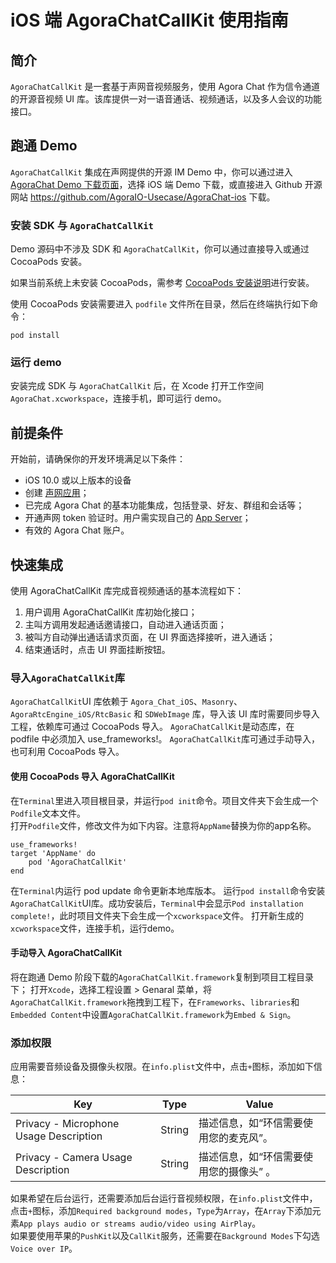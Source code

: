 # iOS 端 AgoraChatCallKit 使用指南

## 简介
`AgoraChatCallKit` 是一套基于声网音视频服务，使用 Agora Chat 作为信令通道的开源音视频 UI 库。该库提供一对一语音通话、视频通话，以及多人会议的功能接口。

## 跑通 Demo 

`AgoraChatCallKit` 集成在声网提供的开源 IM Demo 中，你可以通过进入 [AgoraChat Demo 下载页面](https://www.easemob.com/download/im|)，选择 iOS 端 Demo 下载，或直接进入 Github 开源网站 https://github.com/AgoraIO-Usecase/AgoraChat-ios 下载。  

### 安装 SDK 与 `AgoraChatCallKit`

Demo 源码中不涉及 SDK 和 `AgoraChatCallKit`，你可以通过直接导入或通过 CocoaPods 安装。

如果当前系统上未安装 CocoaPods，需参考 [CocoaPods 安装说明](https://guides.cocoapods.org/using/getting-started.html)进行安装。

使用 CocoaPods 安装需要进入 `podfile` 文件所在目录，然后在终端执行如下命令：

```
pod install
```

### 运行 demo

安装完成 SDK 与 `AgoraChatCallKit` 后，在 Xcode 打开工作空间 `AgoraChat.xcworkspace`，连接手机，即可运行 demo。

## 前提条件

开始前，请确保你的开发环境满足以下条件：

* iOS 10.0 或以上版本的设备  
* 创建 [声网应用](https://docs.agora.io/cn/Video/run_demo_video_call_ios?platform=iOS#1-创建-agora-项目)；      
* 已完成 Agora Chat 的基本功能集成，包括登录、好友、群组和会话等；  
* 开通声网 token 验证时。用户需实现自己的 [App Server](https://github.com/easemob/easemob-im-app)；  
* 有效的 Agora Chat 账户。  

## 快速集成

使用 AgoraChatCallKit 库完成音视频通话的基本流程如下：  
1. 用户调用 AgoraChatCallKit 库初始化接口；  
2. 主叫方调用发起通话邀请接口，自动进入通话页面；  
3. 被叫方自动弹出通话请求页面，在 UI 界面选择接听，进入通话；  
4. 结束通话时，点击 UI 界面挂断按钮。  

### 导入`AgoraChatCallKit`库
`AgoraChatCallKit`UI 库依赖于 `Agora_Chat_iOS`、`Masonry`、`AgoraRtcEngine_iOS/RtcBasic` 和 `SDWebImage` 库，导入该 UI 库时需要同步导入工程，依赖库可通过 CocoaPods 导入。
`AgoraChatCallKit`是动态库，在 podfile 中必须加入 use_frameworks!。
`AgoraChatCallKit`库可通过手动导入，也可利用 CocoaPods 导入。

#### 使用 CocoaPods 导入 AgoraChatCallKit
在`Terminal`里进入项目根目录，并运行`pod init`命令。项目文件夹下会生成一个`Podfile`文本文件。  
打开`Podfile`文件，修改文件为如下内容。注意将`AppName`替换为你的app名称。
```
use_frameworks!
target 'AppName' do
    pod 'AgoraChatCallKit'
end
```
在`Terminal`内运行 pod update 命令更新本地库版本。
运行`pod install`命令安装`AgoraChatCallKit`UI库。成功安装后，`Terminal`中会显示`Pod installation complete!`，此时项目文件夹下会生成一个`xcworkspace`文件。
打开新生成的`xcworkspace`文件，连接手机，运行demo。

#### 手动导入 AgoraChatCallKit

将在跑通 Demo 阶段下载的`AgoraChatCallKit.framework`复制到项目工程目录下；
打开`Xcode`，选择工程设置 > Genaral 菜单，将`AgoraChatCallKit.framework`拖拽到工程下，在`Frameworks`、`libraries`和`Embedded Content`中设置`AgoraChatCallKit.framework`为`Embed & Sign`。

### 添加权限
应用需要音频设备及摄像头权限。在`info.plist`文件中，点击`+`图标，添加如下信息：

| Key | Type | Value|  
| ---- | ---- | ---- |
| Privacy - Microphone Usage Description | String | 描述信息，如“环信需要使用您的麦克风”。 |  
| Privacy - Camera Usage Description | String | 描述信息，如“环信需要使用您的摄像头” 。 |  

如果希望在后台运行，还需要添加后台运行音视频权限，在`info.plist`文件中，点击`+`图标，添加`Required background modes`，`Type`为`Array`，在`Array`下添加元素`App plays audio or streams audio/video using AirPlay`。  
如果要使用苹果的`PushKit`以及`CallKit`服务，还需要在`Background Modes`下勾选`Voice over IP`。
